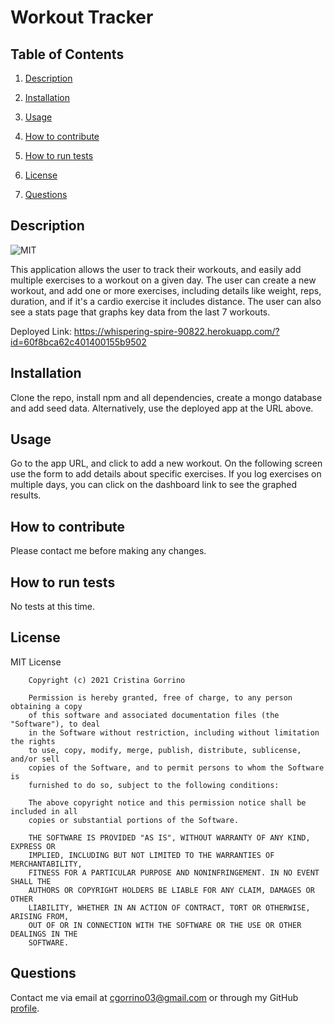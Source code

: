 # Workout Tracker

## Table of Contents

1. [Description](#description)

2. [Installation](#installation)

3. [Usage](#usage)

4. [How to contribute](#contribute)

5. [How to run tests](#tests)

6. [License](#license)

7. [Questions](#questions)

<a name="description"></a>
## Description

![MIT](https://img.shields.io/badge/license-MIT-brightgreen)

This application allows the user to track their workouts, and easily add multiple exercises to a workout on a given day. The user can create a new workout, and add one or more exercises, including details like weight, reps, duration, and if it's a cardio exercise it includes distance. The user can also see a stats page that graphs key data from the last 7 workouts.

Deployed Link: https://whispering-spire-90822.herokuapp.com/?id=60f8bca62c401400155b9502

<a name="installation"></a>
## Installation
    
Clone the repo, install npm and all dependencies, create a mongo database and add seed data. Alternatively, use the deployed app at the URL above.

<a name="usage"></a>
## Usage
    
Go to the app URL, and click to add a new workout. On the following screen use the form to add details about specific exercises. If you log exercises on multiple days, you can click on the dashboard link to see the graphed results.

<a name="contribute"></a>
## How to contribute
    
Please contact me before making any changes.

<a name="tests"></a>
## How to run tests
    
No tests at this time.

<a name="license"></a>
## License
  
MIT License

        Copyright (c) 2021 Cristina Gorrino
        
        Permission is hereby granted, free of charge, to any person obtaining a copy
        of this software and associated documentation files (the "Software"), to deal
        in the Software without restriction, including without limitation the rights
        to use, copy, modify, merge, publish, distribute, sublicense, and/or sell
        copies of the Software, and to permit persons to whom the Software is
        furnished to do so, subject to the following conditions:
        
        The above copyright notice and this permission notice shall be included in all
        copies or substantial portions of the Software.
        
        THE SOFTWARE IS PROVIDED "AS IS", WITHOUT WARRANTY OF ANY KIND, EXPRESS OR
        IMPLIED, INCLUDING BUT NOT LIMITED TO THE WARRANTIES OF MERCHANTABILITY,
        FITNESS FOR A PARTICULAR PURPOSE AND NONINFRINGEMENT. IN NO EVENT SHALL THE
        AUTHORS OR COPYRIGHT HOLDERS BE LIABLE FOR ANY CLAIM, DAMAGES OR OTHER
        LIABILITY, WHETHER IN AN ACTION OF CONTRACT, TORT OR OTHERWISE, ARISING FROM,
        OUT OF OR IN CONNECTION WITH THE SOFTWARE OR THE USE OR OTHER DEALINGS IN THE
        SOFTWARE.

<a name="questions"></a>
## Questions

Contact me via email at cgorrino03@gmail.com or through my GitHub [profile](https://github.com/cristina-gorrino). 
    
